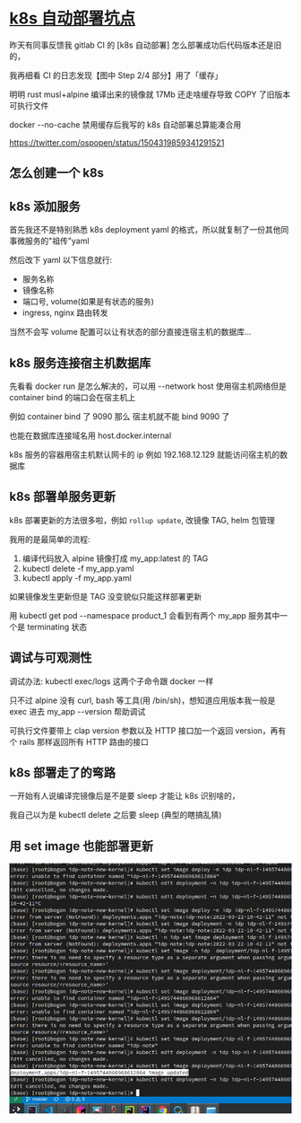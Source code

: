 # [k8s 自动部署坑点](/2022/03/k8s_deploy_docker_no_cache.md)

昨天有同事反馈我 gitlab CI 的 [k8s 自动部署] 怎么部署成功后代码版本还是旧的，

我再细看 CI 的日志发现【图中 Step 2/4 部分】用了「缓存」

明明 rust musl+alpine 编译出来的镜像就 17Mb 还走啥缓存导致 COPY 了旧版本可执行文件

docker --no-cache 禁用缓存后我写的 k8s 自动部署总算能凑合用

https://twitter.com/ospopen/status/1504319859341291521

## 怎么创建一个 k8s

## k8s 添加服务

首先我还不是特别熟悉 k8s deployment yaml 的格式，所以就复制了一份其他同事微服务的"祖传"yaml

然后改下 yaml 以下信息就行:
- 服务名称
- 镜像名称
- 端口号, volume(如果是有状态的服务)
- ingress, nginx 路由转发

当然不会写 volume 配置可以让有状态的部分直接连宿主机的数据库...

## k8s 服务连接宿主机数据库

先看看 docker run 是怎么解决的，可以用 --network host 使用宿主机网络但是 container bind 的端口会在宿主机上

例如 container bind 了 9090 那么 宿主机就不能 bind 9090 了

也能在数据库连接域名用 host.docker.internal 

k8s 服务的容器用宿主机默认网卡的 ip 例如 192.168.12.129 就能访问宿主机的数据库

## k8s 部署单服务更新

k8s 部署更新的方法很多啦，例如 `rollup update`, 改镜像 TAG, helm 包管理

我用的是最简单的流程:
1. 编译代码放入 alpine 镜像打成 my_app:latest 的 TAG
2. kubectl delete -f my_app.yaml
3. kubectl apply -f my_app.yaml

如果镜像发生更新但是 TAG 没变貌似只能这样部署更新

用 kubectl get pod --namespace product_1 会看到有两个 my_app 服务其中一个是 terminating 状态

## 调试与可观测性

调试办法: kubectl exec/logs 这两个子命令跟 docker 一样

只不过 alpine 没有 curl, bash 等工具(用 /bin/sh)，想知道应用版本我一般是 exec 进去 my_app --version 帮助调试

可执行文件要带上 clap version 参数以及 HTTP 接口加一个返回 version，再有个 rails 那样返回所有 HTTP 路由的接口

## k8s 部署走了的弯路

一开始有人说编译完镜像后是不是要 sleep 才能让 k8s 识别啥的，

我自己以为是 kubectl delete 之后要 sleep (典型的瞎搞乱猜)

## 用 set image 也能部署更新

![](kubectl_set_image.png)
